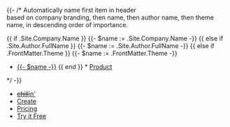{{- /*  Automatically name first item in header    
        based on company branding, then name, then
        author name, then theme name, in descending
        order of importance.

{{ if .Site.Company.Name }}
{{- $name := .Site.Company.Name -}}
{{ else if .Site.Author.FullName }}
{{- $name := .Site.Author.FullName -}} 
{{ else if .FrontMatter.Theme }}
{{- $name := .FrontMatter.Theme -}}
* [{{- $name -}}](/)
{{ end }} * [Product](/)



*/ -}}
* [~~chill~~in'](/)
* [Create](/)
* [Pricing](/)
* [Try it Free](/)


